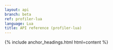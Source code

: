 ```yaml
---
layout: api
branch: beta
ref: profiler-lua
language: Lua
title: API reference (profiler-lua)
---
```

{% include anchor_headings.html html=content %}